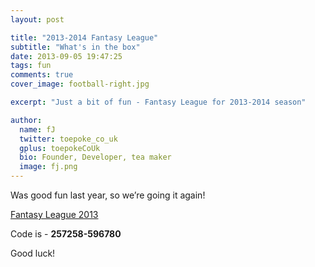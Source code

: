 ```yaml
---
layout: post

title: "2013-2014 Fantasy League"
subtitle: "What's in the box"
date: 2013-09-05 19:47:25
tags: fun
comments: true
cover_image: football-right.jpg

excerpt: "Just a bit of fun - Fantasy League for 2013-2014 season"

author:
  name: fJ
  twitter: toepoke_co_uk
  gplus: toepokeCoUk 
  bio: Founder, Developer, tea maker
  image: fj.png
---
```


Was good fun last year, so we’re going it again!

[Fantasy League 2013](http://fantasy.premierleague.com)

Code is - **257258-596780**

Good luck!

